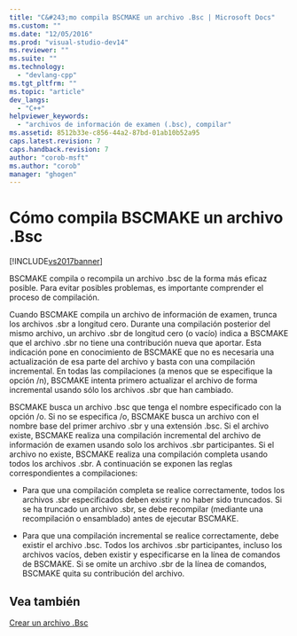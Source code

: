 ```yaml
---
title: "C&#243;mo compila BSCMAKE un archivo .Bsc | Microsoft Docs"
ms.custom: ""
ms.date: "12/05/2016"
ms.prod: "visual-studio-dev14"
ms.reviewer: ""
ms.suite: ""
ms.technology: 
  - "devlang-cpp"
ms.tgt_pltfrm: ""
ms.topic: "article"
dev_langs: 
  - "C++"
helpviewer_keywords: 
  - "archivos de información de examen (.bsc), compilar"
ms.assetid: 8512b33e-c856-44a2-87bd-01ab10b52a95
caps.latest.revision: 7
caps.handback.revision: 7
author: "corob-msft"
ms.author: "corob"
manager: "ghogen"
---
```

# C&#243;mo compila BSCMAKE un archivo .Bsc
[!INCLUDE[vs2017banner](../../assembler/inline/includes/vs2017banner.md)]

BSCMAKE compila o recompila un archivo .bsc de la forma más eficaz posible.  Para evitar posibles problemas, es importante comprender el proceso de compilación.  
  
 Cuando BSCMAKE compila un archivo de información de examen, trunca los archivos .sbr a longitud cero.  Durante una compilación posterior del mismo archivo, un archivo .sbr de longitud cero \(o vacío\) indica a BSCMAKE que el archivo .sbr no tiene una contribución nueva que aportar.  Esta indicación pone en conocimiento de BSCMAKE que no es necesaria una actualización de esa parte del archivo y basta con una compilación incremental.  En todas las compilaciones \(a menos que se especifique la opción \/n\), BSCMAKE intenta primero actualizar el archivo de forma incremental usando sólo los archivos .sbr que han cambiado.  
  
 BSCMAKE busca un archivo .bsc que tenga el nombre especificado con la opción \/o.  Si no se especifica \/o, BSCMAKE busca un archivo con el nombre base del primer archivo .sbr y una extensión .bsc.  Si el archivo existe, BSCMAKE realiza una compilación incremental del archivo de información de examen usando solo los archivos .sbr participantes.  Si el archivo no existe, BSCMAKE realiza una compilación completa usando todos los archivos .sbr.  A continuación se exponen las reglas correspondientes a compilaciones:  
  
-   Para que una compilación completa se realice correctamente, todos los archivos .sbr especificados deben existir y no haber sido truncados.  Si se ha truncado un archivo .sbr, se debe recompilar \(mediante una recompilación o ensamblado\) antes de ejecutar BSCMAKE.  
  
-   Para que una compilación incremental se realice correctamente, debe existir el archivo .bsc.  Todos los archivos .sbr participantes, incluso los archivos vacíos, deben existir y especificarse en la línea de comandos de BSCMAKE.  Si se omite un archivo .sbr de la línea de comandos, BSCMAKE quita su contribución del archivo.  
  
## Vea también  
 [Crear un archivo .Bsc](../../build/reference/building-a-dot-bsc-file.md)